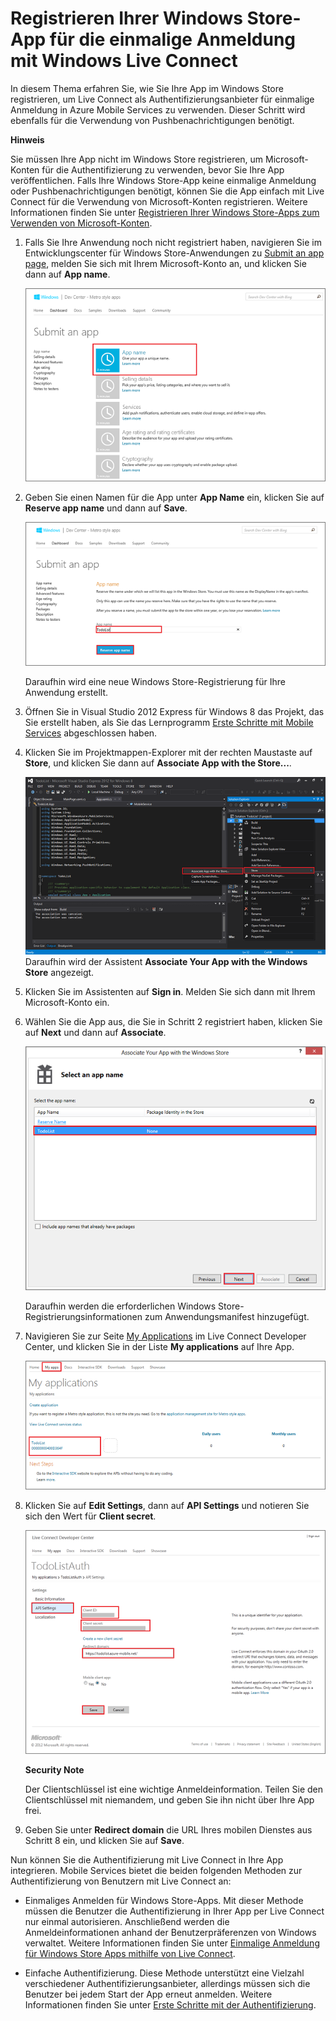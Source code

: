 <properties linkid="develop-mobile-how-to-guides-register-for-single-sign-on" urlDisplayName="Register for single sign on" pageTitle="Register for single sign-on - Azure Mobile Services" metaKeywords="" description="Learn how to register for single sign-on authentication in your Azure Mobile Services application." metaCanonical="" services="" documentationCenter="" title="Register your Windows Store apps to use Windows Live Connect single sign-on" authors="" solutions="" manager="" editor="" />

Registrieren Ihrer Windows Store-App für die einmalige Anmeldung mit Windows Live Connect
=========================================================================================

In diesem Thema erfahren Sie, wie Sie Ihre App im Windows Store registrieren, um Live Connect als Authentifizierungsanbieter für einmalige Anmeldung in Azure Mobile Services zu verwenden. Dieser Schritt wird ebenfalls für die Verwendung von Pushbenachrichtigungen benötigt.

**Hinweis**

Sie müssen Ihre App nicht im Windows Store registrieren, um Microsoft-Konten für die Authentifizierung zu verwenden, bevor Sie Ihre App veröffentlichen. Falls Ihre Windows Store-App keine einmalige Anmeldung oder Pushbenachrichtigungen benötigt, können Sie die App einfach mit Live Connect für die Verwendung von Microsoft-Konten registrieren. Weitere Informationen finden Sie unter [Registrieren Ihrer Windows Store-Apps zum Verwenden von Microsoft-Konten](/en-us/develop/mobile/how-to-guides/register-for-microsoft-authentication).

1.  Falls Sie Ihre Anwendung noch nicht registriert haben, navigieren Sie im Entwicklungscenter für Windows Store-Anwendungen zu [Submit an app page](http://go.microsoft.com/fwlink/p/?LinkID=266582), melden Sie sich mit Ihrem Microsoft-Konto an, und klicken Sie dann auf **App name**.

      ![](./media/mobile-services-how-to-register-windows-live-connect-single-sign-on/mobile-services-submit-win8-app.png)

2.  Geben Sie einen Namen für die App unter **App Name** ein, klicken Sie auf **Reserve app name** und dann auf **Save**.

      ![](./media/mobile-services-how-to-register-windows-live-connect-single-sign-on/mobile-services-win8-app-name.png)

      Daraufhin wird eine neue Windows Store-Registrierung für Ihre Anwendung erstellt.

3.  Öffnen Sie in Visual Studio 2012 Express für Windows 8 das Projekt, das Sie erstellt haben, als Sie das Lernprogramm [Erste Schritte mit Mobile Services](/en-us/develop/mobile/tutorials/get-started) abgeschlossen haben.

4.  Klicken Sie im Projektmappen-Explorer mit der rechten Maustaste auf **Store**, und klicken Sie dann auf **Associate App with the Store...**.

    ![](./media/mobile-services-how-to-register-windows-live-connect-single-sign-on/mobile-services-store-association.png)
    <br/>Daraufhin wird der Assistent **Associate Your App with the Windows Store** angezeigt.

1.  Klicken Sie im Assistenten auf **Sign in**. Melden Sie sich dann mit Ihrem Microsoft-Konto ein.

2.  Wählen Sie die App aus, die Sie in Schritt 2 registriert haben, klicken Sie auf **Next** und dann auf **Associate**.

      ![](./media/mobile-services-how-to-register-windows-live-connect-single-sign-on/mobile-services-select-app-name.png)

      Daraufhin werden die erforderlichen Windows Store-Registrierungsinformationen zum Anwendungsmanifest hinzugefügt.    

3.  Navigieren Sie zur Seite [My Applications](http://go.microsoft.com/fwlink/p/?LinkId=262039) im Live Connect Developer Center, und klicken Sie in der Liste **My applications** auf Ihre App.

      ![](./media/mobile-services-how-to-register-windows-live-connect-single-sign-on/mobile-live-connect-apps-list.png) 

4.  Klicken Sie auf **Edit Settings**, dann auf **API Settings** und notieren Sie sich den Wert für **Client secret**.

    ![](./media/mobile-services-how-to-register-windows-live-connect-single-sign-on/mobile-live-connect-app-api-settings.png)

    <div class="dev-callout"><b>Security Note</b>
    <p>Der Clientschlüssel ist eine wichtige Anmeldeinformation. Teilen Sie den Clientschlüssel mit niemandem, und geben Sie ihn nicht über Ihre App frei.</p>
    </div>

1.  Geben Sie unter **Redirect domain** die URL Ihres mobilen Dienstes aus Schritt 8 ein, und klicken Sie auf **Save**.

Nun können Sie die Authentifizierung mit Live Connect in Ihre App integrieren. Mobile Services bietet die beiden folgenden Methoden zur Authentifizierung von Benutzern mit Live Connect an:

-   Einmaliges Anmelden für Windows Store-Apps. Mit dieser Methode müssen die Benutzer die Authentifizierung in Ihrer App per Live Connect nur einmal autorisieren. Anschließend werden die Anmeldeinformationen anhand der Benutzerpräferenzen von Windows verwaltet. Weitere Informationen finden Sie unter [Einmalige Anmeldung für Windows Store Apps mithilfe von Live Connect](/en-us/develop/mobile/tutorials/single-sign-on-windows-8-dotnet).

-   Einfache Authentifizierung. Diese Methode unterstützt eine Vielzahl verschiedener Authentifizierungsanbieter, allerdings müssen sich die Benutzer bei jedem Start der App erneut anmelden. Weitere Informationen finden Sie unter [Erste Schritte mit der Authentifizierung](/en-us/develop/mobile/tutorials/get-started-with-users-dotnet).


